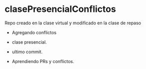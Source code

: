 # clasePresencialConflictos
Repo creado en la clase virtual y modificado en la clase de repaso
* Agregando conflictos
* clase presencial.
* ultimo commit.

* Aprendiendo PRs y conflictos.
